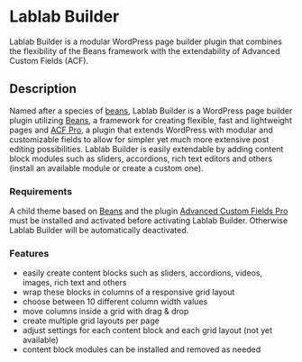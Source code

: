 # Lablab Builder
Lablab Builder is a modular WordPress page builder plugin that combines the flexibility of the Beans framework with the extendability of Advanced Custom Fields (ACF).

## Description
Named after a species of [beans](https://en.wikipedia.org/wiki/Lablab), Lablab Builder is a WordPress page builder plugin utilizing [Beans](http://www.getbeans.io/), a framework for creating flexible, fast and lightweight pages and [ACF Pro](https://www.advancedcustomfields.com/pro/), a plugin that extends WordPress with modular and customizable fields to allow for simpler yet much more extensive post editing possibilities.
Lablab Builder is easily extendable by adding content block modules such as sliders, accordions, rich text editors and others (install an available module or create a custom one).

### Requirements
A child theme based on [Beans](http://www.getbeans.io/) and the plugin [Advanced Custom Fields Pro](https://www.advancedcustomfields.com/pro/) must be installed and activated before activating Lablab Builder. Otherwise Lablab Builder will be automatically deactivated.

### Features
* easily create content blocks such as sliders, accordions, videos, images, rich text and others
* wrap these blocks in columns of a responsive grid layout
* choose between 10 different column width values 
* move columns inside a grid with drag & drop
* create multiple grid layouts per page
* adjust settings for each content block and each grid layout (not yet available)
* content block modules can be installed and removed as needed